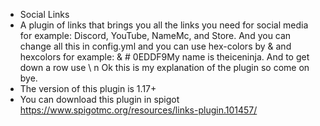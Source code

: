 - Social Links
- A plugin of links that brings you all the links you need for social media for example: Discord, YouTube, NameMc, and Store. And you can change all this in config.yml and you can use hex-colors by &amp; and hexcolors for example: &amp; # 0EDDF9My name is theiceninja. And to get down a row use \ n Ok this is my explanation of the plugin so come on bye.
- The version of this plugin is 1.17+
- You can download this plugin in spigot https://www.spigotmc.org/resources/links-plugin.101457/
